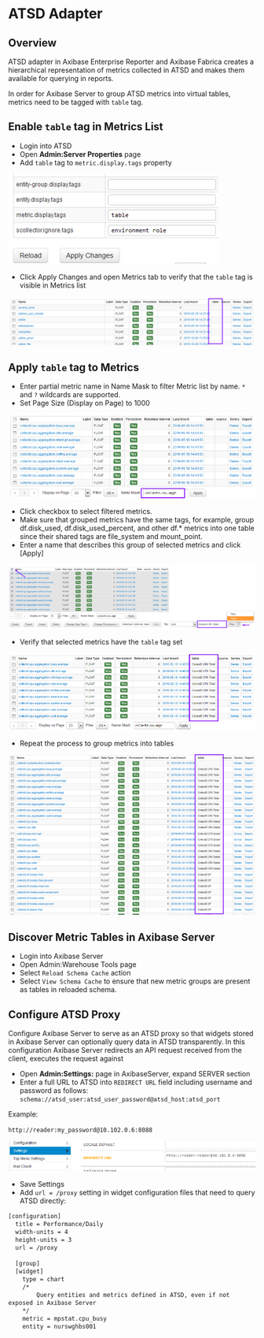 # ATSD Adapter

## Overview

ATSD adapter in Axibase Enterprise Reporter and Axibase Fabrica creates a hierarchical representation of metrics 
collected in ATSD and makes them available for querying in reports.

In order for Axibase Server to group ATSD metrics into virtual tables, metrics need to be tagged with `table` tag. 

## Enable `table` tag in Metrics List

* Login into ATSD
* Open **Admin:Server Properties** page
* Add `table` tag to `metric.display.tags` property

![Server Properties](metric-table-tags.png)

* Click Apply Changes and open Metrics tab to verify that the `table` tag is visible in Metrics list

![Metrics List: table tag](metrics-table-tag.png)

## Apply `table` tag to Metrics

* Enter partial metric name in Name Mask to filter Metric list by name. `*` and `?` wildcards are supported.
* Set Page Size (Display on Page) to 1000

![Metric List: filter](metric-list-filter.png)

* Click checkbox to select filtered metrics.
* Make sure that grouped metrics have the same tags, for example, group df.disk_used, df.disk_used_percent, and other df.* metrics into one table since their shared tags are file_system and mount_point.
* Enter a name that describes this group of selected metrics and click [Apply]

![Metric List: apply tag](metric-table-tag-apply.png)

* Verify that selected metrics have the `table` tag set

![Metric List: applied tag](metric-table-tag-applied.png)

* Repeat the process to group metrics into tables

![Metric List: tag all](metric-table-tag-all.png)

## Discover Metric Tables in Axibase Server

* Login into Axibase Server
* Open Admin:Warehouse Tools page
* Select `Reload Schema Cache` action
* Select `View Schema Cache` to ensure that new metric groups are present as tables in reloaded schema.

## Configure ATSD Proxy

Configure Axibase Server to serve as an ATSD proxy so that widgets stored in Axibase Server can optionally query data in ATSD transparently. In this configuration Axibase Server redirects an API request received from the client, executes the request against 

* Open **Admin:Settings:** page in AxibaseServer, expand SERVER section
* Enter a full URL to ATSD into `REDIRECT URL` field including username and password as follows:
`schema://atsd_user:atsd_user_password@atsd_host:atsd_port`

Example:

`http://reader:my_password@10.102.0.6:8088`

![](redirect_settings.png)

* Save Settings
* Add `url = /proxy` setting in widget configuration files that need to query ATSD directly:

```ls
[configuration]
  title = Performance/Daily 
  width-units = 4
  height-units = 3
  url = /proxy
  
  [group]
  [widget]
    type = chart
    /*
    	Query entities and metrics defined in ATSD, even if not exposed in Axibase Server
    */
    metric = mpstat.cpu_busy
    entity = nurswghbs001
```




